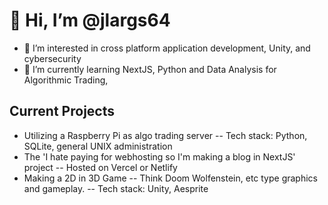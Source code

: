 # 👋 Hi, I’m @jlargs64
- 👀 I’m interested in cross platform application development, Unity, and cybersecurity
- 🌱 I’m currently learning NextJS, Python and Data Analysis for Algorithmic Trading,

## Current Projects
- Utilizing a Raspberry Pi as algo trading server 
-- Tech stack: Python, SQLite, general UNIX administration
- The 'I hate paying for webhosting so I'm making a blog in NextJS' project
-- Hosted on Vercel or Netlify
- Making a 2D in 3D Game
-- Think Doom Wolfenstein, etc type graphics and gameplay.
-- Tech stack: Unity, Aesprite
